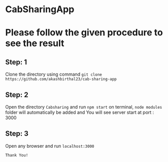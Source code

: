 # CabSharingApp

# Please follow the given procedure to see the result
## Step: 1
  Clone the directory using command `git clone https://github.com/akashbirthal23/cab-sharing-app`
## Step: 2
  Open the directory `Cabsharing` and run `npm start` on terminal, 
  `node modules` folder will automatically be added and
  You will see server start at port : 3000
## Step: 3
   Open any browser and run `localhost:3000`

`Thank You!`
